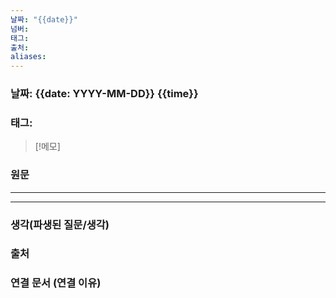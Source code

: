 ```yaml
---
날짜: "{{date}}"
넘버: 
태그: 
출처: 
aliases:
---
```

### 날짜: {{date: YYYY-MM-DD}} {{time}}

### 태그:

>[!메모]
>

### 원문
---

---
### 생각(파생된 질문/생각)

### 출처

### 연결 문서 (연결 이유)
